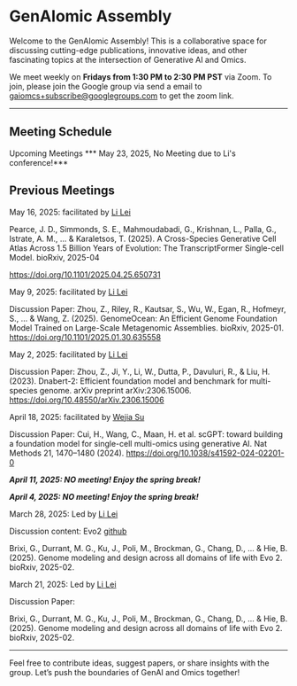# GenAIomic Assembly

Welcome to the GenAIomic Assembly! This is a collaborative space for discussing cutting-edge publications, innovative ideas, and other fascinating topics at the intersection of Generative AI and Omics.

We meet weekly on **Fridays from 1:30 PM to 2:30 PM PST** via Zoom. To join, please join the Google group via send a email to gaiomcs+subscribe@googlegroups.com to get the zoom link.

---

## Meeting Schedule
Upcoming Meetings
*** May 23, 2025, No Meeting due to Li's conference!***

## Previous Meetings
May 16, 2025: facilitated by [Li Lei](https://www.linkedin.com/in/li-lei-bioinfo/)

Pearce, J. D., Simmonds, S. E., Mahmoudabadi, G., Krishnan, L., Palla, G., Istrate, A. M., ... & Karaletsos, T. (2025). A Cross-Species Generative Cell Atlas Across 1.5 Billion Years of Evolution: The TranscriptFormer Single-cell Model. bioRxiv, 2025-04

https://doi.org/10.1101/2025.04.25.650731

May 9, 2025: facilitated by [Li Lei](https://www.linkedin.com/in/li-lei-bioinfo/)

Discussion Paper:
Zhou, Z., Riley, R., Kautsar, S., Wu, W., Egan, R., Hofmeyr, S., ... & Wang, Z. (2025). GenomeOcean: An Efficient Genome Foundation Model Trained on Large-Scale Metagenomic Assemblies. bioRxiv, 2025-01. 
https://doi.org/10.1101/2025.01.30.635558

May 2, 2025: facilitated by [Li Lei](https://www.linkedin.com/in/li-lei-bioinfo/)

Discussion Paper:
Zhou, Z., Ji, Y., Li, W., Dutta, P., Davuluri, R., & Liu, H. (2023). Dnabert-2: Efficient foundation model and benchmark for multi-species genome. arXiv preprint arXiv:2306.15006. 
https://doi.org/10.48550/arXiv.2306.15006


April 18, 2025: facilitated by [Wejia Su](https://www.linkedin.com/in/weijia-su/)

Discussion Paper:
Cui, H., Wang, C., Maan, H. et al. scGPT: toward building a foundation model for single-cell multi-omics using generative AI. Nat Methods 21, 1470–1480 (2024). https://doi.org/10.1038/s41592-024-02201-0

***April 11, 2025: NO meeting! Enjoy the spring break!***

***April 4, 2025: NO meeting! Enjoy the spring break!***

March 28, 2025: Led by [Li Lei](https://www.linkedin.com/in/li-lei-bioinfo/)

Discussion content:
Evo2 [github](https://github.com/ArcInstitute/evo2?tab=readme-ov-file)

Brixi, G., Durrant, M. G., Ku, J., Poli, M., Brockman, G., Chang, D., ... & Hie, B. (2025). Genome modeling and design across all domains of life with Evo 2. bioRxiv, 2025-02.

March 21, 2025: Led by [Li Lei](https://www.linkedin.com/in/li-lei-bioinfo/)

Discussion Paper:

Brixi, G., Durrant, M. G., Ku, J., Poli, M., Brockman, G., Chang, D., ... & Hie, B. (2025). Genome modeling and design across all domains of life with Evo 2. bioRxiv, 2025-02.

---

Feel free to contribute ideas, suggest papers, or share insights with the group. Let’s push the boundaries of GenAI and Omics together!
